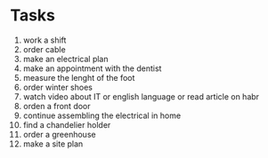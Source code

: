 #      Tasks

1. work a shift
2. order cable
3. make an electrical plan
4. make an appointment with the dentist
5. measure the lenght of the foot
6. order winter shoes
7. watch video about IT or english language or read article on habr
8. orden a front door
9. continue assembling the electrical in home
10. find a chandelier holder
11. order a greenhouse
12. make a site plan

